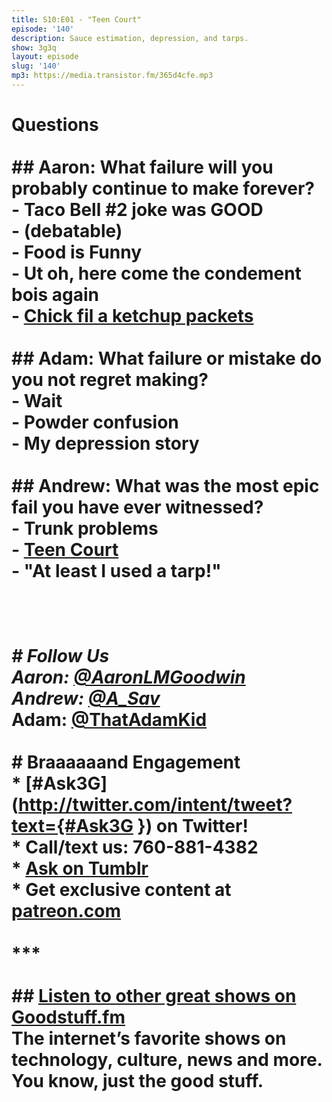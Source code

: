 ```yaml
---
title: S10:E01 - "Teen Court"
episode: '140'
description: Sauce estimation, depression, and tarps.
show: 3g3q
layout: episode
slug: '140'
mp3: https://media.transistor.fm/365d4cfe.mp3
---
```


# Questions <br><br>## Aaron: What failure will you probably continue to make forever?<br>- Taco Bell #2 joke was GOOD<br>- (debatable)<br>- Food is Funny<br>- Ut oh, here come the condement bois again<br>- [Chick fil a ketchup packets](http://l.gdwn.co/UDFUGP.jpg)<br><br>## Adam: What failure or mistake do you not regret making?<br>- Wait<br>- Powder confusion<br>- My depression story<br><br>## Andrew: What was the most epic fail you have ever witnessed?<br>- Trunk problems<br>- [Teen Court](https://courts.ky.gov/aoc/familyjuvenile/teencourt/Pages/default.aspx) <br>- "At least I used a tarp!"<br><br><br>***<br># Follow Us<br>* Aaron: [@AaronLMGoodwin](http://twitter.com/aaronlmgoodwin)<br>* Andrew: [@A_Sav](http://twitter.com/a_sav)<br>* Adam: [@ThatAdamKid](http://twitter.com/thatadamkid)<br><br># Braaaaaand Engagement<br>* [#Ask3G](http://twitter.com/intent/tweet?text={#Ask3G }) on Twitter!<br>* Call/text us: 760-881-4382<br>* [Ask on Tumblr](http://3g3q.co/ask)<br>* Get exclusive content at [patreon.com](http://www.patreon.com/3g3q)<br><br>***<br><br>## [Listen to other great shows on Goodstuff.fm](http://goodstuff.fm/)<br>The internet’s favorite shows on technology, culture, news and more. You know, just the good stuff.